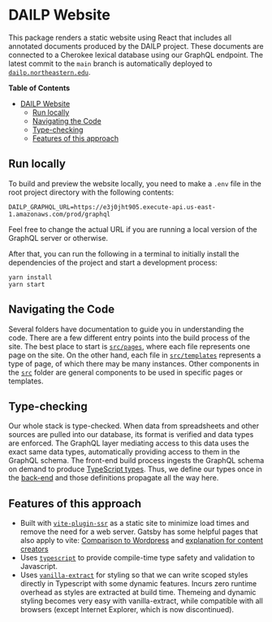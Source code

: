 # DAILP Website

This package renders a static website using React that includes all annotated documents produced by the DAILP project.
These documents are connected to a Cherokee lexical database using our GraphQL endpoint.
The latest commit to the `main` branch is automatically deployed to [`dailp.northeastern.edu`](https://dailp.northeastern.edu).

<!-- markdown-toc start - Don't edit this section. Run M-x markdown-toc-refresh-toc -->

**Table of Contents**

- [DAILP Website](#dailp-website)
  - [Run locally](#run-locally)
  - [Navigating the Code](#navigating-the-code)
  - [Type-checking](#type-checking)
  - [Features of this approach](#features-of-this-approach)

<!-- markdown-toc end -->

## Run locally

To build and preview the website locally, you need to make a `.env` file in the root project directory with the following contents:

```
DAILP_GRAPHQL_URL=https://e3j0jht905.execute-api.us-east-1.amazonaws.com/prod/graphql
```

Feel free to change the actual URL if you are running a local version of the GraphQL server or otherwise.

After that, you can run the following in a terminal to initially install the dependencies of the project and start a development process:

```
yarn install
yarn start
```

## Navigating the Code

Several folders have documentation to guide you in understanding the code.
There are a few different entry points into the build process of the site.
The best place to start is [`src/pages`](src/pages), where each file represents one page on the site.
On the other hand, each file in [`src/templates`](src/templates) represents a type of page, of which there may be many instances.
Other components in the [`src`](src) folder are general components to be used in specific pages or templates.

## Type-checking

Our whole stack is type-checked.
When data from spreadsheets and other sources are pulled into our database, its format is verified and data types are enforced.
The GraphQL layer mediating access to this data uses the exact same data types, automatically providing access to them in the GraphQL schema.
The front-end build process ingests the GraphQL schema on demand to produce [TypeScript types](src/graphql/dailp/index.ts).
Thus, we define our types once in the [back-end](../types) and those definitions propagate all the way here.

## Features of this approach

- Built with [`vite-plugin-ssr`](https://vite-plugin-ssr.com/) as a static site to minimize load times and remove the need for a web server. Gatsby has some helpful pages that also apply to vite: [Comparison to Wordpress](https://www.gatsbyjs.com/features/cms/gatsby-vs-wordpress/) and [explanation for content creators](https://www.gatsbyjs.com/docs/winning-over-content-creators/)
- Uses [`typescript`](https://www.typescriptlang.org/) to provide compile-time type safety and validation to Javascript.
- Uses [`vanilla-extract`](https://vanilla-extract.style/) for styling so that we can write scoped styles directly in Typescript with some dynamic features.
  Incurs zero runtime overhead as styles are extracted at build time.
  Themeing and dynamic styling becomes very easy with vanilla-extract, while compatible with all browsers (except Internet Explorer, which is now discontinued).
